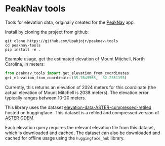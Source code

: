 # PeakNav tools

Tools for elevation data, originally created for the [PeakNav](https://peaknav.com) app.

Install by cloning the project from github:

```shell
git clone https://github.com/Upabjojr/peaknav-tools
cd peaknav-tools
pip install -e .
```

Example usage, get the estimated elevation of Mount Mitchell, North Carolina, in meters:

```python
from peaknav_tools import get_elevation_from_coordinates
get_elevation_from_coordinates(35.7649563, -82.2651155)
```

Currently, this returns an elevation of 2024 meters for this coordinate (the actual elevation of Mount Mitchell is 2038 meters).
The elevation error typically ranges between 10-20 meters.

This library uses the dataset [elevation-data-ASTER-compressed-retiled](https://huggingface.co/datasets/Upabjojr/elevation-data-ASTER-compressed-retiled)
hosted on huggingface. This dataset is a retiled and compressed version of [ASTER GDEM](https://asterweb.jpl.nasa.gov/GDEM.asp).

Each elevation query requires the relevant elevation tile from this dataset, which is downloaded and cached.
The dataset can also be downloaded and cached for offline usage using the `huggingface_hub` library.
